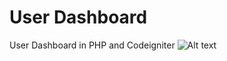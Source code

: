 # User Dashboard
User Dashboard in PHP and Codeigniter
![Alt text](http://i1271.photobucket.com/albums/jj622/frederickchoe/screencap_zpskzym9cym.jpg "User Dashboard")
